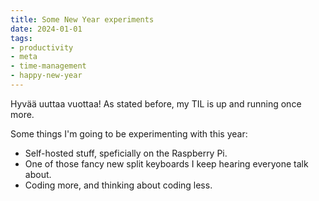 ```yaml
---
title: Some New Year experiments
date: 2024-01-01
tags: 
- productivity
- meta
- time-management
- happy-new-year
---
```


Hyvää uuttaa vuottaa! As stated before, my TIL is up and running once more.

Some things I'm going to be experimenting with this year:

- Self-hosted stuff, speficially on the Raspberry Pi.
- One of those fancy new split keyboards I keep hearing everyone talk about.
- Coding more, and thinking about coding less.
